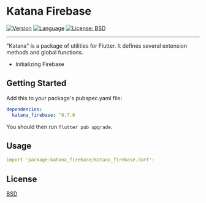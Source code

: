# Katana Firebase

[![Version](https://img.shields.io/badge/version-0.1.0-blue.svg)](https://mathru.net)
[![Language](https://img.shields.io/badge/language-dart-blue.svg)](https://dart.dev/)
[![License: BSD](https://img.shields.io/badge/license-BSD-purple.svg)](https://opensource.org/licenses/BSD-3-Clause)

---------------------------------------

"Katana" is a package of utilities for Flutter.
It defines several extension methods and global functions.

- Initializing Firebase

## Getting Started

Add this to your package's pubspec.yaml file:
```yaml
dependencies:
  katana_firebase: ^0.7.0
```
You should then run `flutter pub upgrade`.

## Usage

```yaml
import 'package:katana_firebase/katana_firebase.dart';
```

## License

[BSD](LICENSE)